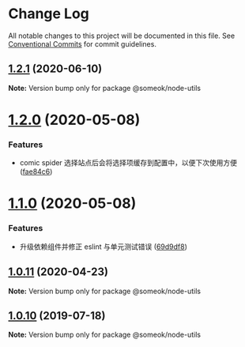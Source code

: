 # Change Log

All notable changes to this project will be documented in this file.
See [Conventional Commits](https://conventionalcommits.org) for commit guidelines.

## [1.2.1](https://github.com/someok/node-toolkit/tree/master/packages/node-utils/compare/@someok/node-utils@1.2.0...@someok/node-utils@1.2.1) (2020-06-10)

**Note:** Version bump only for package @someok/node-utils

# [1.2.0](https://github.com/someok/node-toolkit/tree/master/packages/node-utils/compare/@someok/node-utils@1.1.0...@someok/node-utils@1.2.0) (2020-05-08)

### Features

-   comic spider 选择站点后会将选择项缓存到配置中，以便下次使用方便 ([fae84c6](https://github.com/someok/node-toolkit/tree/master/packages/node-utils/commit/fae84c6))

# [1.1.0](https://github.com/someok/node-toolkit/tree/master/packages/node-utils/compare/@someok/node-utils@1.0.11...@someok/node-utils@1.1.0) (2020-05-08)

### Features

-   升级依赖组件并修正 eslint 与单元测试错误 ([69d9df8](https://github.com/someok/node-toolkit/tree/master/packages/node-utils/commit/69d9df8))

## [1.0.11](https://github.com/someok/node-toolkit/tree/master/packages/node-utils/compare/@someok/node-utils@1.0.10...@someok/node-utils@1.0.11) (2020-04-23)

**Note:** Version bump only for package @someok/node-utils

## [1.0.10](https://github.com/someok/node-toolkit/tree/master/packages/node-utils/compare/@someok/node-utils@1.0.9...@someok/node-utils@1.0.10) (2019-07-18)

**Note:** Version bump only for package @someok/node-utils
